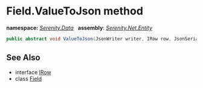 # Field.ValueToJson method
**namespace:** *[Serenity.Data](../../README.md#serenity.data-namespace)*   **assembly**: *[Serenity.Net.Entity](../../README.md)*

```csharp
public abstract void ValueToJson(JsonWriter writer, IRow row, JsonSerializer serializer)
```

## See Also

* interface [IRow](../IRow.md)
* class [Field](../Field.md)
